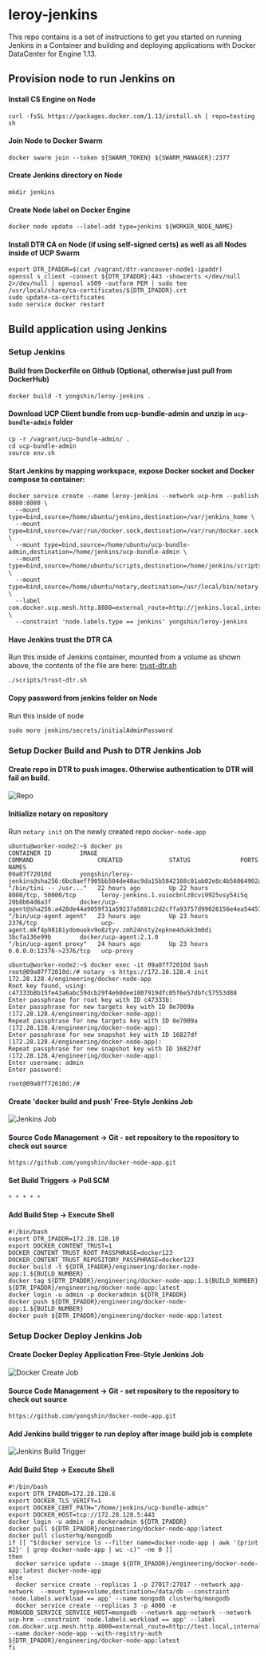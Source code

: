 # leroy-jenkins

This repo contains is a set of instructions to get you started on running Jenkins in a Container and building and deploying applications with Docker DataCenter for Engine 1.13.

## Provision node to run Jenkins on

#### Install CS Engine on Node
```
curl -fsSL https://packages.docker.com/1.13/install.sh | repo=testing sh
```

#### Join Node to Docker Swarm
```
docker swarm join --token ${SWARM_TOKEN} ${SWARM_MANAGER}:2377
```

#### Create Jenkins directory on Node
```
mkdir jenkins
```

#### Create Node label on Docker Engine
```
docker node update --label-add type=jenkins ${WORKER_NODE_NAME}
```

#### Install DTR CA on Node (if using self-signed certs) as well as all Nodes inside of UCP Swarm
```
export DTR_IPADDR=$(cat /vagrant/dtr-vancouver-node1-ipaddr)
openssl s_client -connect ${DTR_IPADDR}:443 -showcerts </dev/null 2>/dev/null | openssl x509 -outform PEM | sudo tee /usr/local/share/ca-certificates/${DTR_IPADDR}.crt
sudo update-ca-certificates
sudo service docker restart
```

## Build application using Jenkins

### Setup Jenkins

#### Build from Dockerfile on Github (Optional, otherwise just pull from DockerHub)
```
docker build -t yongshin/leroy-jenkins .
```

#### Download UCP Client bundle from ucp-bundle-admin and unzip in `ucp-bundle-admin` folder
```
cp -r /vagrant/ucp-bundle-admin/ .
cd ucp-bundle-admin
source env.sh
```

#### Start Jenkins by mapping workspace, expose Docker socket and Docker compose to container:

```
docker service create --name leroy-jenkins --network ucp-hrm --publish 8080:8080 \
  --mount type=bind,source=/home/ubuntu/jenkins,destination=/var/jenkins_home \
  --mount type=bind,source=/var/run/docker.sock,destination=/var/run/docker.sock \
  --mount type=bind,source=/home/ubuntu/ucp-bundle-admin,destination=/home/jenkins/ucp-bundle-admin \
  --mount type=bind,source=/home/ubuntu/scripts,destination=/home/jenkins/scripts \
  --mount type=bind,source=/home/ubuntu/notary,destination=/usr/local/bin/notary \
  --label com.docker.ucp.mesh.http.8080=external_route=http://jenkins.local,internal_port=8080 \
  --constraint 'node.labels.type == jenkins' yongshin/leroy-jenkins
```

#### Have Jenkins trust the DTR CA
Run this inside of Jenkins container, mounted from a volume as shown above, the contents of the file are here: [trust-dtr.sh](https://github.com/yongshin/vagrant-vancouver/blob/master/scripts/trust-dtr.sh)
```
./scripts/trust-dtr.sh
```

#### Copy password from jenkins folder on Node
Run this inside of node
```
sudo more jenkins/secrets/initialAdminPassword
```

### Setup Docker Build and Push to DTR Jenkins Job

#### Create repo in DTR to push images. Otherwise authentication to DTR will fail on build.
![Repo](images/repo.png?raw=true)

#### Initialize notary on repository
Run `notary init` on the newly created repo `docker-node-app`
```
ubuntu@worker-node2:~$ docker ps
CONTAINER ID        IMAGE                                                                                            COMMAND                  CREATED             STATUS              PORTS                     NAMES
09a07f72010d        yongshin/leroy-jenkins@sha256:6bc8aeff905bb504de40ac9da15b5842108c01ab02e8c4b56064902af376b473   "/bin/tini -- /usr..."   22 hours ago        Up 22 hours         8080/tcp, 50000/tcp       leroy-jenkins.1.vuiocbnlz8cvi9925vsy54i5q
20b8b64d6a3f        docker/ucp-agent@sha256:a428de44a9059f31a59237a5881c2d2cffa93757d99026156e4ea544577ab7f3         "/bin/ucp-agent agent"   23 hours ago        Up 23 hours         2376/tcp                  ucp-agent.mkf4p9818iydomuokv9o8ztyv.zmh24nsty2epkne4dukk3m0di
3bcfa136e99b        docker/ucp-agent:2.1.0                                                                           "/bin/ucp-agent proxy"   24 hours ago        Up 23 hours         0.0.0.0:12376->2376/tcp   ucp-proxy

ubuntu@worker-node2:~$ docker exec -it 09a07f72010d bash
root@09a07f72010d:/# notary -s https://172.28.128.4 init 172.28.128.4/engineering/docker-node-app
Root key found, using: c47333b8b15fe43a6abc59dcb29f4e60dee1807919dfc05f6e57dbfc57553d88
Enter passphrase for root key with ID c47333b:
Enter passphrase for new targets key with ID 8e7009a (172.28.128.4/engineering/docker-node-app):
Repeat passphrase for new targets key with ID 8e7009a (172.28.128.4/engineering/docker-node-app):
Enter passphrase for new snapshot key with ID 16827df (172.28.128.4/engineering/docker-node-app):
Repeat passphrase for new snapshot key with ID 16827df (172.28.128.4/engineering/docker-node-app):
Enter username: admin
Enter password:

root@09a07f72010d:/#
```

#### Create 'docker build and push' Free-Style Jenkins Job
![Jenkins Job](images/jenkins-create-job.png?raw=true)

#### Source Code Management -> Git - set repository to the repository to check out source
```
https://github.com/yongshin/docker-node-app.git
```

#### Set Build Triggers -> Poll SCM
```
* * * * *
```

#### Add Build Step -> Execute Shell
```
#!/bin/bash
export DTR_IPADDR=172.28.128.10
export DOCKER_CONTENT_TRUST=1 DOCKER_CONTENT_TRUST_ROOT_PASSPHRASE=docker123 DOCKER_CONTENT_TRUST_REPOSITORY_PASSPHRASE=docker123
docker build -t ${DTR_IPADDR}/engineering/docker-node-app:1.${BUILD_NUMBER} .
docker tag ${DTR_IPADDR}/engineering/docker-node-app:1.${BUILD_NUMBER} ${DTR_IPADDR}/engineering/docker-node-app:latest
docker login -u admin -p dockeradmin ${DTR_IPADDR}
docker push ${DTR_IPADDR}/engineering/docker-node-app:1.${BUILD_NUMBER}
docker push ${DTR_IPADDR}/engineering/docker-node-app:latest
```

### Setup Docker Deploy Jenkins Job

#### Create Docker Deploy Application Free-Style Jenkins Job
![Docker Create Job](images/jenkins-create-job-deploy.png?raw=true)

#### Source Code Management -> Git - set repository to the repository to check out source
```
https://github.com/yongshin/docker-node-app.git
```

#### Add Jenkins build trigger to run deploy after image build job is complete
![Jenkins Build Trigger](images/jenkins-build-trigger.png?raw=true)

#### Add Build Step -> Execute Shell
```
#!/bin/bash
export DTR_IPADDR=172.28.128.6
export DOCKER_TLS_VERIFY=1
export DOCKER_CERT_PATH="/home/jenkins/ucp-bundle-admin"
export DOCKER_HOST=tcp://172.28.128.5:443
docker login -u admin -p dockeradmin ${DTR_IPADDR}
docker pull ${DTR_IPADDR}/engineering/docker-node-app:latest
docker pull clusterhq/mongodb
if [[ "$(docker service ls --filter name=docker-node-app | awk '{print $2}' | grep docker-node-app | wc -c)" -ne 0 ]]
then
  docker service update --image ${DTR_IPADDR}/engineering/docker-node-app:latest docker-node-app
else
  docker service create --replicas 1 -p 27017:27017 --network app-network  --mount type=volume,destination=/data/db --constraint 'node.labels.workload == app' --name mongodb clusterhq/mongodb
  docker service create --replicas 3 -p 4000 -e MONGODB_SERVICE_SERVICE_HOST=mongodb --network app-network --network ucp-hrm --constraint 'node.labels.workload == app' --label com.docker.ucp.mesh.http.4000=external_route=http://test.local,internal_port=4000 --name docker-node-app --with-registry-auth ${DTR_IPADDR}/engineering/docker-node-app:latest
fi
```
